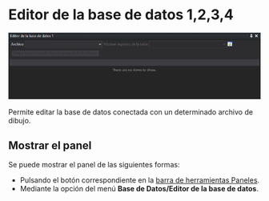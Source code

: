 # Editor de la base de datos 1,2,3,4

![Panel Editor de la base de datos 1](../../../../.gitbook/assets/editordelabasededatos.png)

Permite editar la base de datos conectada con un determinado archivo de dibujo.

## Mostrar el panel

Se puede mostrar el panel de las siguientes formas:

* Pulsando el botón correspondiente en la [barra de herramientas Paneles](../barras-de-herramientas/paneles.md).
* Mediante la opción del menú **Base de Datos/Editor de la base de datos**.

